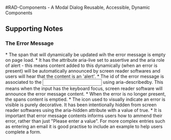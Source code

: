 #RAD-Components - A Modal Dialog
Reusable, Accessible, Dynamic Components

<h2>Supporting Notes</h2>
<h3>The Error Message</h3>
* The span that will dynamically be updated wih the error message is empty on page load.
* It has the attribute aria-live set to assertive and the aria role of alert - this means content added to this dynamically (when an error is present) will be automatically announced by screen reader softwares and users will hear that the content is an 'alert'.
* The id of the error message is associated to the <input> using aria-describedby. This means when the input has the keyboard focus, screen reader software will announce the error message content.
* When the error is no longer present, the spans content is emptied.
* The icon used to visually indicate an error is visible is purely decorative. It has been intentionally hidden from screen reader softwares using the aria-hidden attribute with a value of true.
* It is important that error message contents informs users how to ammend their error, rather than just "Please enter a value". For more complex entries such as entering an email it is good practise to include an example to help users complete a form.
